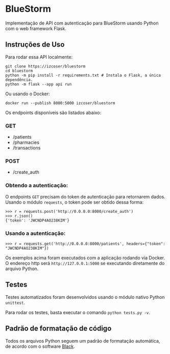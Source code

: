 # BlueStorm

Implementação de API com autenticação para BlueStorm usando Python com o web framework Flask.

## Instruções de Uso

Para rodar essa API localmente:

```
git clone https://izcoser/bluestorm
cd bluestorm
python -m pip install -r requirements.txt # Instala o Flask, a única dependência.
python -m flask --app api run
```

Ou usando o Docker:
```
docker run --publish 8000:5000 izcoser/bluestorm
```

Os endpoints disponíveis são listados abaixo:

### GET

- /patients
- /pharmacies
- /transactions

### POST

- /create_auth

### Obtendo a autenticação:

O endpoints ```GET``` precisam do token de autenticação para retornarem dados. Usando o módulo ```requests```, o token pode ser obtido dessa forma:

```
>>> r = requests.post('http://0.0.0.0:8000/create_auth')
>>> r.json()
{'token': 'JWCNDP4AO238KIM'}
```

### Usando a autenticação:

```
>>> r = requests.get('http://0.0.0.0:8000/patients', headers={"token": "JWCNDP4AO238KIM"})
```

Os exemplos acima foram executados com a aplicação rodando via Docker. O endereço http será ```http://127.0.0.1:5000``` se executando diretamente do arquivo Python.

## Testes

Testes automatizados foram desenvolvidos usando o módulo nativo Python ```unittest```.

Para rodar os testes, basta executar o comando ```python tests.py -v```.

## Padrão de formatação de código

Todos os arquivos Python seguem um padrão de formatação automática, de acordo com o software [Black](https://github.com/psf/black).
